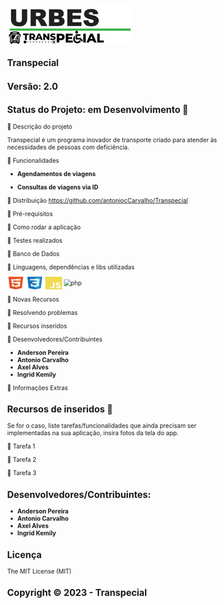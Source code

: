 ![Logo](https://github.com/antoniocCarvalho/Transpecial/blob/main/img/logoUrbes.png)

## Transpecial

## Versão: 2.0
## Status do Projeto: em Desenvolvimento 🚨  

 🔹 Descrição do projeto 

Transpecial é um programa inovador de transporte criado para atender às necessidades de pessoas com deficiência.

 🔹 Funcionalidades
 
 * **Agendamentos de viagens** 

 * **Consultas de viagens via ID**


 🔹 Distribuição
https://github.com/antoniocCarvalho/Transpecial

 🔹 Pré-requisitos

 🔹 Como rodar a aplicação

 🔹 Testes realizados

 🔹 Banco de Dados

 🔹 Linguagens, dependências e libs utilizadas

  <img align="center" alt="HTML" height="30" width="40" src="https://raw.githubusercontent.com/devicons/devicon/master/icons/html5/html5-original.svg">
  <img align="center" alt="CSS" height="30" width="40" src="https://raw.githubusercontent.com/devicons/devicon/master/icons/css3/css3-original.svg">
  <img align="center" alt="Js" height="30" width="40" src="https://raw.githubusercontent.com/devicons/devicon/master/icons/javascript/javascript-plain.svg">
  <img align="center" alt="php" height="30" width="40" src="https://cdn.jsdelivr.net/gh/devicons/devicon/icons/php/php-original.svg">

🔹 Novas Recursos

🔹 Resolvendo problemas

🔹 Recursos inseridos 

🔹 Desenvolvedores/Contribuintes
 * **Anderson Pereira**
  * **Antonio Carvalho**
  * **Axel Alves**
  * **Ingrid Kemily**

🔹 Informações Extras


## Recursos de inseridos 🧰
Se for o caso, liste tarefas/funcionalidades que ainda precisam ser implementadas na sua aplicação, insira fotos da tela do app.

📝 Tarefa 1

📝 Tarefa 2

📝 Tarefa 3

## Desenvolvedores/Contribuintes:
  * **Anderson Pereira**
  * **Antonio Carvalho**
  * **Axel Alves**
  * **Ingrid Kemily**

## Licença
The MIT License (MIT)

## Copyright ©️ 2023 - Transpecial
